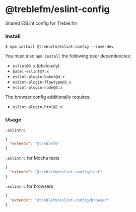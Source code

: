# @treblefm/eslint-config
Shared ESLint config for Treble.fm

### Install
```
$ npm install @treblefm/eslint-config --save-dev
```

You must also `npm install` the following peer dependencies:
- `eslint@3.x` (obviously)
- `babel-eslint@7.x`
- `eslint-plugin-babel@4.x`
- `eslint-plugin-flowtype@2.x`
- `eslint-plugin-node@3.x`

The browser config additionally requires:
- `eslint-plugin-html@2.x`

### Usage
`.eslintrc`
```json
{
  "extends": "@treblefm"
}
```

`.eslintrc` for Mocha tests
```json
{
  "extends": "@treblefm/eslint-config/test"
}
```

`.eslintrc` for browsers
```json
{
  "extends": "@treblefm/eslint-config/browser"
}
```
